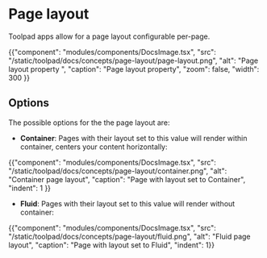 # Page layout

<p class="description">Toolpad apps allow for a page layout configurable per-page.</p>

{{"component": "modules/components/DocsImage.tsx", "src": "/static/toolpad/docs/concepts/page-layout/page-layout.png", "alt": "Page layout property ", "caption": "Page layout property", "zoom": false, "width": 300 }}

## Options

The possible options for the the page layout are:

- **Container**: Pages with their layout set to this value will render within container, centers your content horizontally:

{{"component": "modules/components/DocsImage.tsx", "src": "/static/toolpad/docs/concepts/page-layout/container.png", "alt": "Container page layout", "caption": "Page with layout set to Container", "indent": 1 }}

- **Fluid**: Pages with their layout set to this value will render without container:

{{"component": "modules/components/DocsImage.tsx", "src": "/static/toolpad/docs/concepts/page-layout/fluid.png", "alt": "Fluid page layout", "caption": "Page with layout set to Fluid", "indent": 1}}
